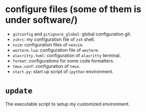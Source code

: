 # configure files (some of them is under software/)

- `gitconfig` and `gitignore_global`: global configuration git.
- `zshrc`: my configuration file of `zsh` shell.
- `nvim`: configuration files of `neovim`.
- `wezterm.lua`: configuration file of `wezterm`.
- `alacritty.toml`: configuration of `alacritty` terminal.
- `format`: configurations for some code formatters.
- `tmux.conf`: configuration of `tmux`.
- `start.py`: start up script of `ipython` environment.

# `update`

The executable script to setup my customized environment.
